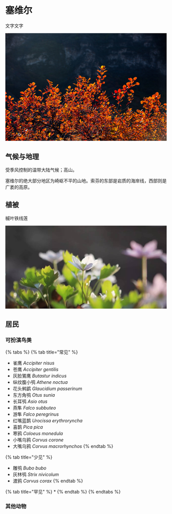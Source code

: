 # 塞维尔

文字文字‌

![](../../.gitbook/assets/suo-fen-.jpg)

## 气候与地理 <a id="qi-hou"></a>

受季风控制的温带大陆气候；高山。

塞维尔的绝大部分地区为崎岖不平的山地。索芬的东部是岩质的海岸线，西部则是广袤的高原。

## 植被 <a id="zhi-bei"></a>

槭叶铁线莲

![](../../.gitbook/assets/qi-ye-tie-xian-lian-.jpeg)

## 居民 <a id="ju-min"></a>

### 可扮演鸟类 <a id="ke-ban-yan-niao-lei"></a>

{% tabs %}
{% tab title="常见" %}
* 雀鹰 _Accipiter nisus_
* 苍鹰 _Accipiter gentilis_
* 灰脸鵟鹰 _Butastur indicus_
* 纵纹腹小鸮 _Athene noctua_
* 花头鸺鹠 _Glaucidium passerinum_
* 东方角鸮 _Otus sunia_
* 长耳鸮 _Asio otus_
* 燕隼 _Falco subbuteo_
* 游隼 _Falco peregrinus_
* 红嘴蓝鹊 _Urocissa erythroryncha_
* 喜鹊 _Pica pica_
* 寒鸦 _Coloeus monedula_
* 小嘴乌鸦 _Corvus corone_
* 大嘴乌鸦 _Corvus macrorhynchos_
{% endtab %}

{% tab title="少见" %}
* 雕鸮 _Bubo bubo_
* 灰林鸮 _Strix nivicolum_
* 渡鸦 _Corvus corax_
{% endtab %}

{% tab title="罕见" %}
* 
{% endtab %}
{% endtabs %}

### 其他动物


